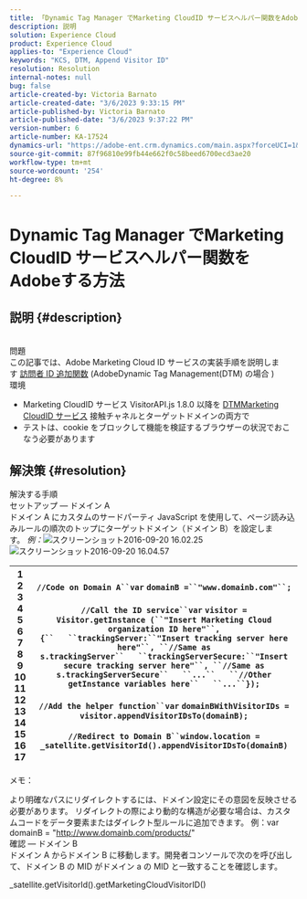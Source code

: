 ```yaml
---
title: 「Dynamic Tag Manager でMarketing CloudID サービスヘルパー関数をAdobeする方法」
description: 説明
solution: Experience Cloud
product: Experience Cloud
applies-to: "Experience Cloud"
keywords: "KCS, DTM, Append Visitor ID"
resolution: Resolution
internal-notes: null
bug: false
article-created-by: Victoria Barnato
article-created-date: "3/6/2023 9:33:15 PM"
article-published-by: Victoria Barnato
article-published-date: "3/6/2023 9:37:22 PM"
version-number: 6
article-number: KA-17524
dynamics-url: "https://adobe-ent.crm.dynamics.com/main.aspx?forceUCI=1&pagetype=entityrecord&etn=knowledgearticle&id=e527467e-66bc-ed11-83ff-6045bd006a22"
source-git-commit: 87f96810e99fb44e662f0c58beed6700ecd3ae20
workflow-type: tm+mt
source-wordcount: '254'
ht-degree: 8%

---
```


# Dynamic Tag Manager でMarketing CloudID サービスヘルパー関数をAdobeする方法

## 説明 {#description}

<br>問題<br>
この記事では、Adobe Marketing Cloud ID サービスの実装手順を説明します [訪問者 ID 追加関数](https://marketing.adobe.com/resources/help/ja_JP/mcvid/mcvid-appendvisitorid.html) (AdobeDynamic Tag Management(DTM) の場合 )
<br>環境<br>
- Marketing CloudID サービス VisitorAPI.js 1.8.0 以降を [DTMMarketing CloudID サービス](https://experienceleague.adobe.com/docs/id-service/using/id-service-api/methods/appendvisitorid.html?lang=ja) 接触チャネルとターゲットドメインの両方で
- テストは、cookie をブロックして機能を検証するブラウザーの状況でおこなう必要があります



## 解決策 {#resolution}

解決する手順<br>セットアップ — ドメイン A<br>
ドメイン A にカスタムのサードパーティ JavaScript を使用して、ページ読み込みルールの順次のトップにターゲットドメイン（ドメイン B）を設定します。 *例：*![&#x200B;スクリーンショット2016-09-20 16.02.25](https://helpx.adobe.com/content/dam/help/en/dtm/kb/how-to-set-marketing-cloud-id-service-helper-function-in-adobe-d/jcr%3acontent/main-pars/image/Screenshot%202016-09-20%2016.02.25.png "スクリーンショット2016-09-20 16.02.25")
![スクリーンショット2016-09-20 16.04.57](https://helpx.adobe.com/content/dam/help/en/dtm/kb/how-to-set-marketing-cloud-id-service-helper-function-in-adobe-d/jcr%3acontent/main-pars/image_1393293752/Screenshot%202016-09-20%2016.04.57.png "スクリーンショット2016-09-20 16.04.57")

| 1<br>2<br>3<br>4<br>5<br>6<br>7<br>8<br>9<br>10<br>11<br>12<br>13<br>14<br>15<br>16<br>17 | `//Code on Domain A``var` `domainB =``"www.domainb.com"``;`<br> <br>`//Call the ID service``var` `visitor = Visitor.getInstance (``"Insert Marketing Cloud organization ID here"``,{``   ``trackingServer:``"Insert tracking server here here"``, ``//Same as s.trackingServer``   ``trackingServerSecure:``"Insert secure tracking server here"``, ``//Same as s.trackingServerSecure``   ``...``   ``//Other getInstance variables here``   ``...``});`<br> <br>`//Add the helper function``var` `domainBWithVisitorIDs = visitor.appendVisitorIDsTo(domainB);`<br> <br>`//Redirect to Domain B``window.location = _satellite.getVisitorId().appendVisitorIDsTo(domainB)` |
| --- | --- |


メモ：

より明確なパスにリダイレクトするには、ドメイン設定にその意図を反映させる必要があります。 リダイレクトの際により動的な構造が必要な場合は、カスタムコードをデータ要素またはダイレクト型ルールに追加できます。 例：var domainB = &quot;http://www.domainb.com/products/&quot;
<br>確認 — ドメイン B<br>
ドメイン A からドメイン B に移動します。開発者コンソールで次のを呼び出して、ドメイン B の MID がドメイン a の MID と一致することを確認します。

_satellite.getVisitorId().getMarketingCloudVisitorID()

